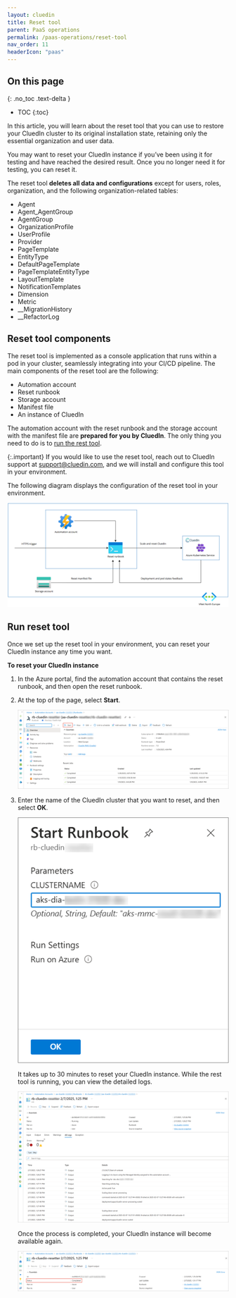 ```yaml
---
layout: cluedin
title: Reset tool
parent: PaaS operations
permalink: /paas-operations/reset-tool
nav_order: 11
headerIcon: "paas"
---
```

## On this page
{: .no_toc .text-delta }
- TOC
{:toc}

In this article, you will learn about the reset tool that you can use to restore your CluedIn cluster to its original installation state, retaining only the essential organization and user data.

You may want to reset your CluedIn instance if you’ve been using it for testing and have reached the desired result. Once you no longer need it for testing, you can reset it.

The reset tool **deletes all data and configurations** except for users, roles, organization, and the following organization-related tables:

- Agent
- Agent_AgentGroup
- AgentGroup
- OrganizationProfile
- UserProfile
- Provider
- PageTemplate
- EntityType
- DefaultPageTemplate
- PageTemplateEntityType
- LayoutTemplate
- NotificationTemplates
- Dimension
- Metric
- __MigrationHistory
- __RefactorLog

## Reset tool components

The reset tool is implemented as a console application that runs within a pod in your cluster, seamlessly integrating into your CI/CD pipeline. The main components of the reset tool are the following:

- Automation account
- Reset runbook
- Storage account
- Manifest file
- An instance of CluedIn

The automation account with the reset runbook and the storage account with the manifest file are **prepared for you by CluedIn**. The only thing you need to do is to [run the rest tool](#run-reset-tool).

{:.important}
If you would like to use the reset tool, reach out to CluedIn support at [support@cluedin.com](mailto:support@cluedin.com), and we will install and configure this tool in your environment.

The following diagram displays the configuration of the reset tool in your environment.

![reset-tool-diagram.png](../../assets/images/paas-operations/reset-tool-diagram.png)

## Run reset tool

Once we set up the reset tool in your environment, you can reset your CluedIn instance any time you want.

**To reset your CluedIn instance**

1. In the Azure portal, find the automation account that contains the reset runbook, and then open the reset runbook.

1. At the top of the page, select **Start**.

    ![reset-start.png](../../assets/images/paas-operations/reset-start.png)

1. Enter the name of the CluedIn cluster that you want to reset, and then select **OK**.

    ![start-runbook.png](../../assets/images/paas-operations/start-runbook.png) 

    It takes up to 30 minutes to reset your CluedIn instance. While the rest tool is running, you can view the detailed logs.

    ![runbook-logs.png](../../assets/images/paas-operations/runbook-logs.png)

    Once the process is completed, your CluedIn instance will become available again.

    ![runbook-completed.png](../../assets/images/paas-operations/runbook-completed.png)
